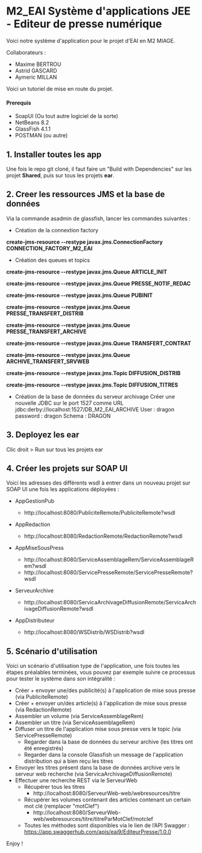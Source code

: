 # M2_EAI Système d'applications JEE - Editeur de presse numérique
Voici notre système d'application pour le projet d'EAI en M2 MIAGE. 

Collaborateurs : 
- Maxime BERTROU
- Astrid GASCARD
- Aymeric MILLAN

Voici un tutoriel de mise en route du projet.

#### Prerequis
- SoapUI (Ou tout autre logiciel de la sorte)
- NetBeans 8.2
- GlassFish 4.1.1
- POSTMAN (ou autre)



## 1. Installer toutes les app
Une fois le repo git cloné, il faut faire un "Build with Dependencies" sur les projet **Shared**, puis sur tous les projets **ear**.

## 2. Creer les ressources JMS et la base de données 
Via la commande asadmin de glassfish, lancer les commandes suivantes : 
- Création de la connextion factory

**create-jms-resource --restype javax.jms.ConnectionFactory CONNECTION_FACTORY_M2_EAI**

- Création des queues et topics

**create-jms-resource --restype javax.jms.Queue ARTICLE_INIT**

**create-jms-resource --restype javax.jms.Queue PRESSE_NOTIF_REDAC**

**create-jms-resource --restype javax.jms.Queue PUBINIT**

**create-jms-resource --restype javax.jms.Queue PRESSE_TRANSFERT_DISTRIB**

**create-jms-resource --restype javax.jms.Queue PRESSE_TRANSFERT_ARCHIVE**

**create-jms-resource --restype javax.jms.Queue TRANSFERT_CONTRAT**

**create-jms-resource --restype javax.jms.Queue ARCHIVE_TRANSFERT_SRVWEB**

**create-jms-resource --restype javax.jms.Topic DIFFUSION_DISTRIB**

**create-jms-resource --restype javax.jms.Topic DIFFUSION_TITRES**



- Création de la base de données du serveur archivage 
Créer une nouvelle JDBC sur le port 1527 comme URL jdbc:derby://localhost:1527/DB_M2_EAI_ARCHIVE
User : dragon
password : dragon
Schema : DRAGON


## 3. Deployez les ear
Clic droit > Run sur tous les projets ear

## 4. Créer les projets sur SOAP UI
Voici les adresses des différents wsdl à entrer dans un nouveau projet sur SOAP UI une fois les applications déployées :
- AppGestionPub
  - http://localhost:8080/PubliciteRemote/PubliciteRemote?wsdl
  
- AppRedaction
  - http://localhost:8080/RedactionRemote/RedactionRemote?wsdl
  
- AppMiseSousPress
  - http://localhost:8080/ServiceAssemblageRem/ServiceAssemblageRem?wsdl
  - http://localhost:8080/ServicePresseRemote/ServicePresseRemote?wsdl
  
- ServeurArchive
  - http://localhost:8080/ServicaArchivageDiffusionRemote/ServicaArchivageDiffusionRemote?wsdl
  
- AppDistributeur
  - http://localhost:8080/WSDistrib/WSDistrib?wsdl


## 5. Scénario d'utilisation 
Voici un scénario d'utilisation type de l'application, une fois toutes les étapes préalables terminées, vous pouvez par exemple suivre ce processus pour tester le système dans son intégralité :

- Créer + envoyer une/des publicité(s) à l'application de mise sous presse (via PubliciteRemote)
- Créer + envoyer un/des article(s) à l'application de mise sous presse (via RedactionRemote)
- Assembler un volume (via ServiceAssemblageRem)
- Assembler un titre (via ServiceAssemblageRem)
- Diffuser un titre de l'application mise sous presse vers le topic (via ServicePresseRemote)
  - Regarder dans la base de données du serveur archive (les titres ont été enregistrés)
  - Regarder dans la console Glassfish un message de l'application distribution qui a bien reçu les titres
- Envoyer les titres présent dans la base de données archive vers le serveur web recherche (via ServicaArchivageDiffusionRemote)
- Effectuer une recherche REST via le ServeurWeb 
  - Récupérer tous les titres
    - http://localhost:8080/ServeurWeb-web/webresources/titre
  - Récupérer les volumes contenant des articles contenant un certain mot clé (remplacer "motClef")
    - http://localhost:8080/ServeurWeb-web/webresources/titre/titreParMotClef/motclef
  - Toutes les méthodes sont disponibles via le lien de l’API Swagger : https://app.swaggerhub.com/apis/eai9/EditeurPresse/1.0.0


Enjoy !
